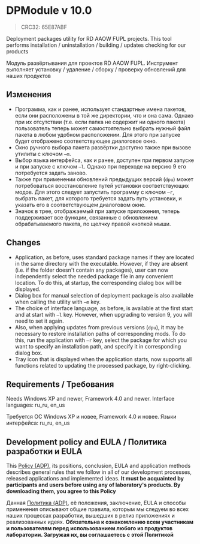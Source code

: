 ﻿# DPModule v 10.0
> CRC32: 65E87ABF

Deployment packages utility for RD AAOW FUPL projects. This tool performs installation / uninstallation / building / updates checking for our products

Модуль развёртывания для проектов RD AAOW FUPL. Инструмент выполняет установку / удаление / сборку / проверку обновлений для наших продуктов



## Изменения

- Программа, как и ранее, использует стандартные имена пакетов, если они расположены в той же директории, что и она сама. Однако при их отсутствии (т.е. если папка не содержит ни одного пакета) пользователь теперь может самостоятельно выбрать нужный файл пакета в любом удобном расположении. Для этого при запуске будет отображено соответствующее диалоговое окно.
- Окно ручного выбора пакета развёртки доступно также при вызове утилиты с ключом ```–m```.
- Выбор языка интерфейса, как и ранее, доступен при первом запуске и при запуске с ключом ```–l```. Однако при переходе на версию 9 его потребуется задать заново.
- Также при применении обновлений предыдущих версий (```dpu```) может потребоваться восстановление путей установки соответствующих модов. Для этого следует запустить программу с ключом ```–r```, выбрать пакет, для которого требуется задать путь установки, и указать его в соответствующем диалоговом окне.
- Значок в трее, отображаемый при запуске приложения, теперь поддерживает все функции, связанные с обновлением обрабатываемого пакета, по щелчку правой кнопкой мыши.



## Changes

- Application, as before, uses standard package names if they are located in the same directory with the executable. However, if they are absent (i.e. if the folder doesn't contain any packages), user can now independently select the needed package file in any convenient location. To do this, at startup, the corresponding dialog box will be displayed.
- Dialog box for manual selection of deployment package is also available when calling the utility with ```–m``` key.
- The choice of interface language, as before, is available at the first start and at start with ```–l``` key. However, when upgrading to version 9, you will need to set it again.
- Also, when applying updates from previous versions (```dpu```), it may be necessary to restore installation paths of corresponding mods. To do this, run the application with ```–r``` key, select the package for which you want to specify an installation path, and specify it in corresponding dialog box.
- Tray icon that is displayed when the application starts, now supports all functions related to updating the processed package, by right-clicking.



## Requirements / Требования

Needs Windows XP and newer, Framework 4.0 and newer. Interface languages: ru_ru, en_us

Требуется ОС Windows XP и новее, Framework 4.0 и новее. Языки интерфейса: ru_ru, en_us



## Development policy and EULA / Политика разработки и EULA

This [Policy (ADP)](https://vk.com/@rdaaow_fupl-adp), its positions, conclusion, EULA and application methods
describes general rules that we follow in all of our development processes, released applications and implemented
ideas.
**It must be acquainted by participants and users before using any of laboratory's products.
By downloading them, you agree to this Policy**

Данная [Политика (ADP)](https://vk.com/@rdaaow_fupl-adp), её положения, заключение, EULA и способы применения
описывают общие правила, которым мы следуем во всех наших процессах разработки, вышедших в релиз приложениях
и реализованных идеях.
**Обязательна к ознакомлению всем участникам и пользователям перед использованием любого из продуктов лаборатории.
Загружая их, вы соглашаетесь с этой Политикой**
